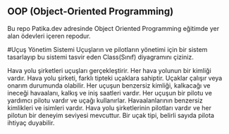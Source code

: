 ## OOP (Object-Oriented Programming)

Bu repo Patika.dev adresinde Object Oriented Programming eğitimde yer alan ödevleri içeren repodur.

#Uçuş Yönetim Sistemi
Uçuşların ve pilotların yönetimi için bir sistem tasarlayıp bu sistemi tasvir eden Class(Sınıf) diyagramını çiziniz.

Hava yolu şirketleri uçuşları gerçekleştirir. Her hava yolunun bir kimliği vardır.
Hava yolu şirketi, farklı tipteki uçaklara sahiptir.
Uçaklar çalışır veya onarım durumunda olabilir.
Her uçuşun benzersiz kimliği, kalkacağı ve ineceği havaalanı, kalkış ve iniş saatleri vardır.
Her uçuşun bir pilotu ve yardımcı pilotu vardır ve uçağı kullanırlar.
Havaalanlarının benzersiz kimlikleri ve isimleri vardır.
Hava yolu şirketlerinin pilotları vardır ve her pilotun bir deneyim seviyesi mevcuttur.
Bir uçak tipi, belirli sayıda pilota ihtiyaç duyabilir.
